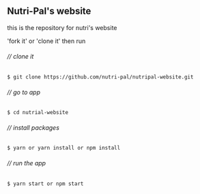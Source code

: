 ## Nutri-Pal's website

this is the repository for nutri's website 

'fork it' or 'clone it'
then run

###### // clone it
```terminal
$ git clone https://github.com/nutri-pal/nutripal-website.git 
```

###### // go to app
```terminal
$ cd nutrial-website 
```

###### // install packages
```terminal
$ yarn or yarn install or npm install
```

###### // run the app
```terminal
$ yarn start or npm start
```
